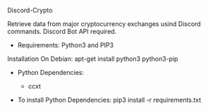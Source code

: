 Discord-Crypto

Retrieve data from major cryptocurrency exchanges usind Discord commands.
Discord Bot API required.

- Requirements: Python3 and PIP3

Installation On Debian:
	apt-get install python3 python3-pip

- Python Dependencies:
	- ccxt

- To install Python Dependencies:
	pip3 install -r requirements.txt


